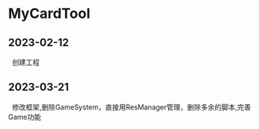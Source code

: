 # MyCardTool
## 2023-02-12<br>
&nbsp;&nbsp;创建工程  
## 2023-03-21<br>
&nbsp;&nbsp;修改框架,删除GameSystem，直接用ResManager管理，删除多余的脚本,完善Game功能
